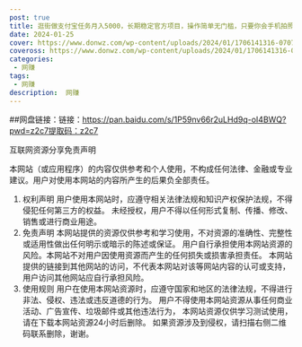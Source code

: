 ```yaml
---
post: true
title: 逛街做支付宝任务月入5000，长期稳定官方项目，操作简单无门槛，只要你会手机拍照就能做
date: 2024-01-25
cover: https://www.donwz.com/wp-content/uploads/2024/01/1706141316-07079114217c34e.jpg
coveross: https://www.donwz.com/wp-content/uploads/2024/01/1706141316-07079114217c34e.jpg
categories:
 - 网赚
tags:
 - 网赚
description:  网赚
---
```


##网盘链接：链接：https://pan.baidu.com/s/1P59nv66r2uLHd9q-oI4BWQ?pwd=z2c7提取码：z2c7


互联网资源分享免责声明

本网站（或应用程序）的内容仅供参考和个人使用，不构成任何法律、金融或专业建议。用户对使用本网站的内容所产生的后果负全部责任。

1. 权利声明
用户使用本网站时，应遵守相关法律法规和知识产权保护法规，不得侵犯任何第三方的权益。
未经授权，用户不得以任何形式复制、传播、修改、销售或进行商业用途。
2. 免责声明
本网站提供的资源仅供参考和学习使用，不对资源的准确性、完整性或适用性做出任何明示或暗示的陈述或保证。
用户自行承担使用本网站资源的风险。本网站不对用户因使用资源而产生的任何损失或损害承担责任。
本网站提供的链接到其他网站的访问，不代表本网站对该等网站内容的认可或支持，用户访问其他网站应自行承担风险。
3. 使用规则
用户在使用本网站资源时，应遵守国家和地区的法律法规，不得进行非法、侵权、违法或违反道德的行为。
用户不得使用本网站资源从事任何商业活动、广告宣传、垃圾邮件或其他违法行为，
本网站资源仅供学习测试使用，请在下载本网站资源24小时后删除。
如果资源涉及到侵权，请扫描右侧二维码联系删除，谢谢。

